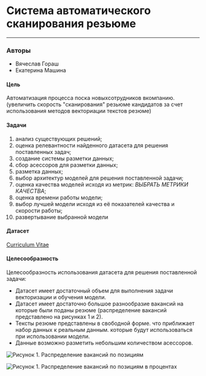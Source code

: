 # Система автоматического сканирования резьюме
-------------
### Авторы
* Вячеслав Гораш
* Екатерина Машина

#### Цель 
Автоматизация процесса поска новыхсотрудников вкомпанию. (увеличить скорость "сканирования" резьюме кандидатов за счет использования методов векториации текстов резюме)

#### Задачи
1. анализ существующих решений;
2. оценка релевантности найденного датасета для решения поставленных задач;
3. создание системы разметки данных;
4. сбор асессоров для разметки данных;
5. разметка данных;
6. выбор архитектур моделей для решения поставленной задачи;
7. оценка качества моделей исходя из метрик: _*ВЫБРАТЬ МЕТРИКИ КАЧЕСТВА*_;
8. оценка времени работы модели;
9. выбор лучшей модели исходя из её показателей качества и скорости работы;
10. развертывание выбранной модели

#### Датасет
 [Curriculum Vitae](https://www.kaggle.com/datasets/leenardeshmukh/curriculum-vitae)

#### Целесообразность

Целесообразность использования датасета для решения поставленной задачи: 
- Датасет имеет достаточный объем для выполнения задачи векторизации и обучения модели.
- Датасет имеет достаточно большое разнообразие вакансий на которые были поданы резюме (распределение вакансий представлено на рисунках 1 и 2).  
- Тексты резюме представлены в свободной форме. что приближает набор данных к реальным данным. которые будут использоваться при использовании модели.
- Данные возможно разметить небольшим количеством асессоров.

![Рисунок 1. Распределение вакансий по позициям](C:\Users\User\Katerina\1_year_MA\AI_systems_architecture\docs\project\Curriculum_Vitae_screening\imgs\category.png)

![Рисунок 1. Распределение вакансий по позициям в процентах](C:\Users\User\Katerina\1_year_MA\AI_systems_architecture\docs\project\Curriculum_Vitae_screening\imgs\category_round.png)

